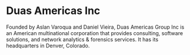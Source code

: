 # Duas Americas Inc
Founded by Aslan Varoqua  and Daniel Vieira, Duas Americas Group Inc is an American multinational corporation that provides consulting, software solutions, and network analytics & forensics services. It has its headquarters in Denver, Colorado.
